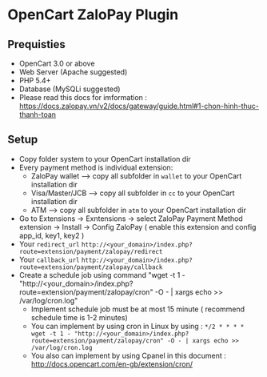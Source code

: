 # OpenCart ZaloPay Plugin

## Prequisties

- OpenCart 3.0 or above
- Web Server (Apache suggested)
- PHP 5.4+
- Database (MySQLi suggested)
- Please read this docs for imformation : https://docs.zalopay.vn/v2/docs/gateway/guide.html#1-chon-hinh-thuc-thanh-toan


## Setup
- Copy folder system to your OpenCart installation dir
- Every payment method is individual extension:
  - ZaloPay wallet --> copy all subfolder in `wallet` to your OpenCart installation dir
  - Visa/Master/JCB --> copy all subfolder in `cc` to your OpenCart installation dir
  - ATM --> copy all subfolder in `atm` to your OpenCart installation dir
- Go to Extensions -> Exntensions -> select ZaloPay Payment Method extension -> Install -> Config ZaloPay ( enable this extension and config app_id, key1, key2 )
- Your `redirect_url` `http://<your_domain>/index.php?route=extension/payment/zalopay/redirect`
- Your `callback_url` `http://<your_domain>/index.php?route=extension/payment/zalopay/callback`
- Create a schedule job using command "wget -t 1 - "http://<your_domain>/index.php?route=extension/payment/zalopay/cron" -O - | xargs echo >> /var/log/cron.log"
  - Implement schedule job must be at most 15 minute ( recommend schedule time is 1-2 minutes)
  - You can implement by using cron in Linux by using : `*/2 * * * * wget -t 1 - "http://<your_domain>/index.php?route=extension/payment/zalopay/cron" -O - | xargs echo >> /var/log/cron.log`
  - You also can implement by using Cpanel in this document : http://docs.opencart.com/en-gb/extension/cron/